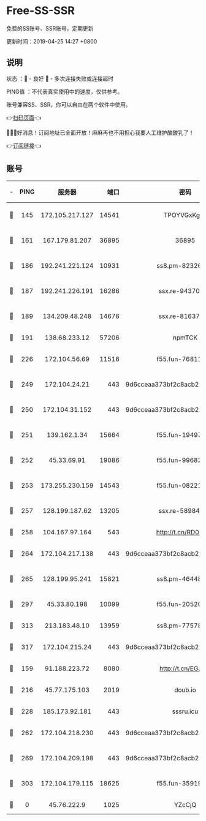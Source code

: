 # Free-SS-SSR

免费的SS账号、SSR账号，定期更新

更新时间：2019-04-25 14:27 +0800

## 说明

状态     ：🙂 - 良好 🙁 - 多次连接失败或连接超时

PING值   ：不代表真实使用中的速度，仅供参考。

账号兼容SS、SSR，你可以自由在两个软件中使用。

👉[扫码页面](https://liesauer.github.io/Free-SS-SSR/)👈

🎉🎉🎉好消息！订阅地址已全面开放！麻麻再也不用担心我要人工维护酸酸乳了！

👉[订阅链接](https://www.liesauer.net/yogurt/subscribe?ACCESS_TOKEN=DAYxR3mMaZAsaqUb)👈

## 账号

|-|PING|服务器|端口|密码|加密方式|区域|
|:----:|:----:|:-----:|-----:|:----:|:----:|:----:|
|🙂|145|172.105.217.127|14541|TPOYVGxKglpi|aes-256-cfb|JP|
|🙂|161|167.179.81.207|36895|36895|aes-256-cfb|JP|
|🙂|186|192.241.221.124|10931|ss8.pm-82326402|aes-256-cfb|US|
|🙂|187|192.241.226.191|16286|ssx.re-94370823|aes-256-cfb|US|
|🙂|189|134.209.48.248|14676|ssx.re-81637281|aes-256-cfb|US|
|🙂|191|138.68.233.12|57206|npmTCK|rc4-md5|US|
|🙂|226|172.104.56.69|11516|f55.fun-76811416|aes-256-cfb|SG|
|🙂|249|172.104.24.21|443|9d6cceaa373bf2c8acb22e60b6a58be6|aes-256-cfb|US|
|🙂|250|172.104.31.152|443|9d6cceaa373bf2c8acb22e60b6a58be6|aes-256-cfb|US|
|🙂|251|139.162.1.34|15664|f55.fun-19497646|aes-256-cfb|SG|
|🙂|252|45.33.69.91|19086|f55.fun-99682358|aes-256-cfb|US|
|🙂|253|173.255.230.159|14543|f55.fun-08221681|aes-256-cfb|US|
|🙂|257|128.199.187.62|13205|ssx.re-58984810|aes-256-cfb|SG|
|🙂|258|104.167.97.164|543|http://t.cn/RD0D7sx|rc4-md5|CA|
|🙂|264|172.104.217.138|443|9d6cceaa373bf2c8acb22e60b6a58be6|aes-256-cfb|US|
|🙂|265|128.199.95.241|15821|ss8.pm-46448120|aes-256-cfb|SG|
|🙂|297|45.33.80.198|10099|f55.fun-20520283|aes-256-cfb|US|
|🙂|313|213.183.48.10|13959|ss8.pm-77578646|rc4-md5|RU|
|🙂|317|172.104.215.24|443|9d6cceaa373bf2c8acb22e60b6a58be6|aes-256-cfb|US|
|🙂|159|91.188.223.72|8080|http://t.cn/EGJIyrl|rc4-md5|RU|
|🙂|216|45.77.175.103|2019|doub.io|aes-128-ctr|SG|
|🙂|228|185.173.92.181|443|sssru.icu|rc4-md5|RU|
|🙂|262|172.104.218.230|443|9d6cceaa373bf2c8acb22e60b6a58be6|aes-256-cfb|US|
|🙂|269|172.104.209.198|443|9d6cceaa373bf2c8acb22e60b6a58be6|aes-256-cfb|US|
|🙂|303|172.104.179.115|18625|f55.fun-35919229|aes-256-cfb|SG|
|🙁|0|45.76.222.9|1025|YZcCjQ|rc4-md5|JP|
